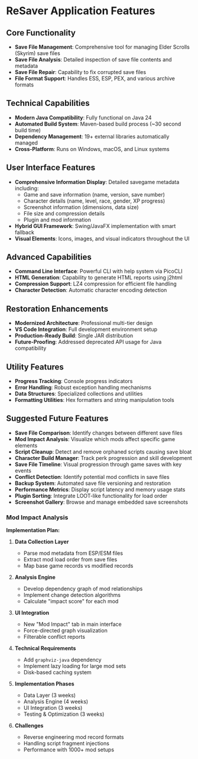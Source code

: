 # ReSaver Application Features

## Core Functionality
- **Save File Management**: Comprehensive tool for managing Elder Scrolls (Skyrim) save files
- **Save File Analysis**: Detailed inspection of save file contents and metadata
- **Save File Repair**: Capability to fix corrupted save files
- **File Format Support**: Handles ESS, ESP, PEX, and various archive formats

## Technical Capabilities
- **Modern Java Compatibility**: Fully functional on Java 24
- **Automated Build System**: Maven-based build process (~30 second build time)
- **Dependency Management**: 19+ external libraries automatically managed
- **Cross-Platform**: Runs on Windows, macOS, and Linux systems

## User Interface Features
- **Comprehensive Information Display**: Detailed savegame metadata including:
  - Game and save information (name, version, save number)
  - Character details (name, level, race, gender, XP progress)
  - Screenshot information (dimensions, data size)
  - File size and compression details
  - Plugin and mod information
- **Hybrid GUI Framework**: Swing/JavaFX implementation with smart fallback
- **Visual Elements**: Icons, images, and visual indicators throughout the UI

## Advanced Capabilities
- **Command Line Interface**: Powerful CLI with help system via PicoCLI
- **HTML Generation**: Capability to generate HTML reports using j2html
- **Compression Support**: LZ4 compression for efficient file handling
- **Character Detection**: Automatic character encoding detection

## Restoration Enhancements
- **Modernized Architecture**: Professional multi-tier design
- **VS Code Integration**: Full development environment setup
- **Production-Ready Build**: Single JAR distribution
- **Future-Proofing**: Addressed deprecated API usage for Java compatibility

## Utility Features
- **Progress Tracking**: Console progress indicators
- **Error Handling**: Robust exception handling mechanisms
- **Data Structures**: Specialized collections and utilities
- **Formatting Utilities**: Hex formatters and string manipulation tools

## Suggested Future Features
- **Save File Comparison**: Identify changes between different save files
- **Mod Impact Analysis**: Visualize which mods affect specific game elements
- **Script Cleanup**: Detect and remove orphaned scripts causing save bloat
- **Character Build Manager**: Track perk progression and skill development
- **Save File Timeline**: Visual progression through game saves with key events
- **Conflict Detection**: Identify potential mod conflicts in save files
- **Backup System**: Automated save file versioning and restoration
- **Performance Metrics**: Display script latency and memory usage stats
- **Plugin Sorting**: Integrate LOOT-like functionality for load order
- **Screenshot Gallery**: Browse and manage embedded save screenshots

### Mod Impact Analysis
**Implementation Plan:**
1. **Data Collection Layer**
   - Parse mod metadata from ESP/ESM files
   - Extract mod load order from save files
   - Map base game records vs modified records

2. **Analysis Engine**
   - Develop dependency graph of mod relationships
   - Implement change detection algorithms
   - Calculate "impact score" for each mod

3. **UI Integration**
   - New "Mod Impact" tab in main interface
   - Force-directed graph visualization
   - Filterable conflict reports

4. **Technical Requirements**
   - Add `graphviz-java` dependency
   - Implement lazy loading for large mod sets
   - Disk-based caching system

5. **Implementation Phases**
   - Data Layer (3 weeks)
   - Analysis Engine (4 weeks)
   - UI Integration (3 weeks)
   - Testing & Optimization (3 weeks)

6. **Challenges**
   - Reverse engineering mod record formats
   - Handling script fragment injections
   - Performance with 1000+ mod setups
